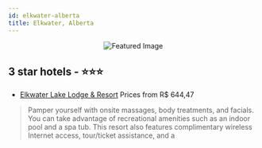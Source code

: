 ```yaml
---
id: elkwater-alberta
title: Elkwater, Alberta
---
```


<center><img src="https://i.travelapi.com/hotels/5000000/4330000/4324300/4324228/a434f3c9_b.jpg" alt="Featured Image" /></center>


##  3 star hotels - ⭐️⭐️⭐️

-    [Elkwater Lake Lodge & Resort](https://us.hurb.com/hotels/elkwater/elkwater-lake-lodge-resort-JNP-JP533188?cmp=18055) Prices from R$ 644,47
   > Pamper yourself with onsite massages, body treatments, and facials. You can take advantage of recreational amenities such as an indoor pool and a spa tub. This resort also features complimentary wireless Internet access, tour/ticket assistance, and a

